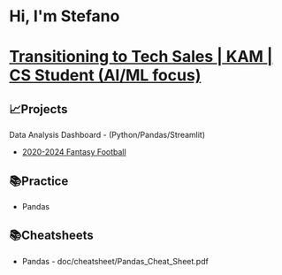# Hi, I'm Stefano
# [Transitioning to Tech Sales | KAM | CS Student (AI/ML focus)](https://www.linkedin.com/in/stefano-pinzon-9214702a7/)
## 📈Projects
Data Analysis Dashboard - (Python/Pandas/Streamlit)
- [2020-2024 Fantasy Football](https://github.com/4Mia/2020-2024_Fantasy_Football)

## 📚Practice
- Pandas

## 📚Cheatsheets
- Pandas - doc/cheatsheet/Pandas_Cheat_Sheet.pdf
